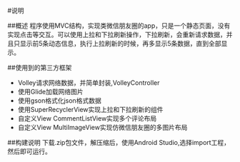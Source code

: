 #说明

##概述
程序使用MVC结构，实现类微信朋友圈的app，只是一个静态页面，没有实现点击等交互。可以使用上拉和下拉刷新操作，下拉刷新，会重新请求数据，并且只显示前5条动态信息，执行上拉刷新的时候，再多显示5条数据，直到全部显示。

##使用到的第三方框架
- Volley请求网络数据，并简单封装,VolleyController
- 使用Glide加载网络图片
- 使用gson格式化json格式数据
- 使用SuperRecyclerView实现上拉和下拉刷新的组件
- 自定义View CommentListView实现多个评论布局
- 自定义View MultiImageView实现仿微信朋友圈的多图片布局

##构建说明
下载.zip包文件，解压缩后，使用Android Studio,选择import工程，然后即可运行。